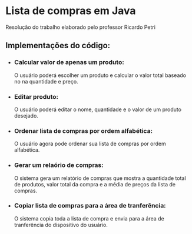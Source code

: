 # Lista de compras em Java
Resolução do trabalho elaborado pelo professor Ricardo Petri


## Implementações do código:
- ### Calcular valor de apenas um produto:

  O usuário poderá escolher um produto e calcular o valor total baseado no na quantidade e preço.
  

- ### Editar produto:

  O usuário poderá editar o nome, quantidade e o valor de um produto desejado.
  

- ### Ordenar lista de compras por ordem alfabética:

  O usuário agora pode ordenar sua lista de compras por ordem alfabética.
  

- ### Gerar um relaório de compras:

  O sistema gera um relatório de compras que mostra a quantidade total de produtos, valor total da compra e a média de preços da lista de compras.
  

- ### Copiar lista de compras para a área de tranferência: 

  O sistema copia toda a lista de compra e envia para a área de tranferência do dispositivo do usuário.

